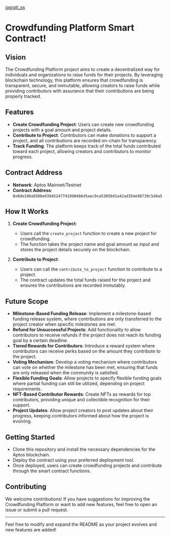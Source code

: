 
[jagrati_ss](https://github.com/user-attachments/assets/275e28bc-e7b5-46de-9c02-e8b1f131985e)

# Crowdfunding Platform Smart Contract!
## Vision

The Crowdfunding Platform project aims to create a decentralized way for individuals and organizations to raise funds for their projects. By leveraging blockchain technology, this platform ensures that crowdfunding is transparent, secure, and immutable, allowing creators to raise funds while providing contributors with assurance that their contributions are being properly tracked.

## Features

- **Create Crowdfunding Project**: Users can create new crowdfunding projects with a goal amount and project details.
- **Contribute to Project**: Contributors can make donations to support a project, and all contributions are recorded on-chain for transparency.
- **Track Funding**: The platform keeps track of the total funds contributed toward each project, allowing creators and contributors to monitor progress.

## Contract Address

- **Network**: Aptos Mainnet/Testnet
- **Contract Address**: `0x0de196a858be039452477419984b6d5aec9ca53058d1a42ad354e98739c5d4a5`

## How It Works

1. **Create Crowdfunding Project**:

   - Users call the `create_project` function to create a new project for crowdfunding.
   - The function takes the project name and goal amount as input and stores the project details securely on the blockchain.

2. **Contribute to Project**:
   - Users can call the `contribute_to_project` function to contribute to a project.
   - The contract updates the total funds raised for the project and ensures the contributions are recorded immutably.

## Future Scope

- **Milestone-Based Funding Release**: Implement a milestone-based funding release system, where contributions are only transferred to the project creator when specific milestones are met.
- **Refund for Unsuccessful Projects**: Add functionality to allow contributors to receive refunds if the project does not reach its funding goal by a certain deadline.
- **Tiered Rewards for Contributors**: Introduce a reward system where contributors can receive perks based on the amount they contribute to the project.
- **Voting Mechanism**: Develop a voting mechanism where contributors can vote on whether the milestone has been met, ensuring that funds are only released when the community is satisfied.
- **Flexible Funding Goals**: Allow projects to specify flexible funding goals where partial funding can still be utilized, depending on project requirements.
- **NFT-Based Contributor Rewards**: Create NFTs as rewards for top contributors, providing unique and collectible recognition for their support.
- **Project Updates**: Allow project creators to post updates about their progress, keeping contributors informed about how the project is evolving.

## Getting Started

- Clone this repository and install the necessary dependencies for the Aptos blockchain.
- Deploy the contract using your preferred deployment tool.
- Once deployed, users can create crowdfunding projects and contribute through the smart contract functions.

## Contributing

We welcome contributions! If you have suggestions for improving the Crowdfunding Platform or want to add new features, feel free to open an issue or submit a pull request.

---

Feel free to modify and expand the README as your project evolves and new features are added!
